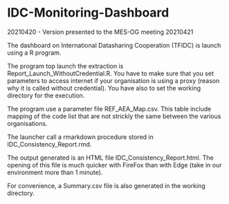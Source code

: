 # IDC-Monitoring-Dashboard
20210420 - Version presented to the MES-OG meeting 20210421

The dashboard on International Datasharing Cooperation (TFIDC) is launch using a R program. 

The program top launch the extraction is Report_Launch_WithoutCredential.R.
You have to make sure that you set parameters to access internet if your organisation is using a proxy (reason why it is called without credential).
You have also to set the working directory for the execution. 

The program use a parameter file REF_AEA_Map.csv. This table include mapping of the code list that are not strickly the same between the various organisations. 

The launcher call a rmarkdown procedure stored in IDC_Consistency_Report.rmd. 

The output generated is an HTML file  IDC_Consistency_Report.html. 
The opening of this file is much quicker with FireFox than with Edge (take in our environment more than 1 minute). 

For convenience, a Summary.csv file is also generated in the working directory.
